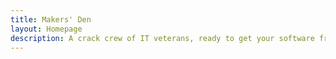 ```yaml
---
title: Makers' Den
layout: Homepage
description: A crack crew of IT veterans, ready to get your software from here to done.
---
```

